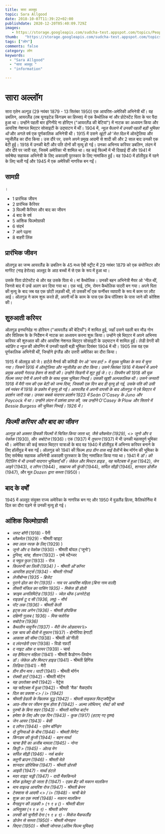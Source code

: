 ```yaml
---
title: सारा अल्लूद 
topic: Sara Allgood
date: 2018-10-07T11:39:22+02:00
publishdate: 2020-12-20T05:40:09.729Z
images: 
   - https://storage.googleapis.com/sudcha-test.appspot.com/topics/People/sara_allgood/1.jpeg
thumb:   "https://storage.googleapis.com/sudcha-test.appspot.com/topics/People/sara_allgood/thumb.jpeg"
tags: ["लोग"]
comments: false
category: लोग
keywords: 
  - "Sara Allgood"
  - "सारा अल्लूद "
  - "information"

---
```

<h1> सारा अल्लॉग </h1> <p> सारा एलेन अल्गूड (29 नवंबर 1879 - 13 सितंबर 1950) एक आयरिश-अमेरिकी अभिनेत्री थीं। वह डबलिन, आयरलैंड (तब यूनाइटेड किंगडम का हिस्सा) में एक कैथोलिक मां और प्रोटेस्टेंट पिता के घर पैदा हुआ था। उन्होंने पहली बार इंगिनीदे ना होरिएन ("आयरलैंड की बेटियां") में नाटक का अध्ययन किया और आयरिश नेशनल थिएटर सोसाइटी के उद्घाटन में थीं। 1904 में, <i> न्यूज़ फैलाने में उनकी पहली बड़ी भूमिका थी </i> और अगले वर्ष एक पूर्णकालिक अभिनेत्री थी। 1915 में उसने <i> खूंटी ओ 'मेरा दिल </i> में ऑस्ट्रेलिया और न्यूजीलैंड का दौरा किया। उस दौरे पर, उसने अपने प्रमुख आदमी से शादी की और 2 साल बाद उनकी एक बेटी हुई। 1918 में उनकी बेटी और पति दोनों की मृत्यु हो गई। उनका अभिनय करियर डबलिन, लंदन में और दौरे पर जारी रहा, जिसमें अमेरिका भी शामिल था। वह कई फिल्मों में भी दिखाई दीं और 1941 में सर्वश्रेष्ठ सहायक अभिनेत्री के लिए अकादमी पुरस्कार के लिए नामांकित हुईं। वह 1940 में हॉलीवुड में रहने के लिए चली गईं और 1945 में एक अमेरिकी नागरिक बन गईं। </p> <h2> सामग्री </h2>। <ul> <li> 1 प्रारंभिक जीवन </li> <li> 2 प्रारंभिक कैरियर </li> <li> 3 फिल्मी कैरियर और बाद का जीवन </li> <li> 4 बाद के वर्ष </li> <li> 5 आंशिक फिल्मोग्राफी </li> <li> 6 संदर्भ </li> <li> 7 आगे पढ़ना </li> <li> 8 बाहरी लिंक </li> </ul> <h2> प्रारंभिक जीवन </h2> <p > ऑलगूड का जन्म आयरलैंड के डबलिन के 45 मध्य ऐबी स्ट्रीट में 29 नवंबर 1879 को एक कंपोजिटर और मार्गरेट (नाइ हेरोल्ड) अल्लूद के आठ बच्चों में से एक के रूप में हुआ था। </p> <p> उसके पिता प्रोटेस्टेंट थे और वह उसके पिता थे। मां कैथोलिक। उनकी बहन अभिनेत्री मैयर ओ 'नील थीं, जिनसे बाद में उन्हें अलग कर दिया गया था। एक भाई, टॉम, रोमन कैथोलिक पादरी बन गया। अपने पिता की मृत्यु के बाद जब वह एक छोटी लड़की थी, तो उसकी माँ एक फर्नीचर व्यापारी के रूप में काम पर लौट आई। ऑलगुड ने काम शुरू करते ही, अपनी माँ के काम के पास एक फ्रेंच पॉलिशर के पास जाने की कोशिश की। </p> <h2> शुरुआती करियर </h2> <p> ऑलगुड इनघनिदेह ना होरियन ("आयरलैंड की बेटियाँ") में शामिल हुई, जहाँ उसने पहली बार मौड गोन और विलियम फे के निर्देशन में नाटक का अध्ययन करना शुरू किया। उन्होंने एबे थिएटर में अपने अभिनय करियर की शुरुआत की और आयरिश नेशनल थिएटर सोसाइटी के उद्घाटन में शामिल हुईं। लेडी ग्रेगरी की <i> स्प्रेडिंग द न्यूज </i> की ओपनिंग में उनकी पहली बड़ी भूमिका दिसंबर 1904 में थी। 1905 तक वह एक पूर्णकालिक अभिनेत्री थीं, जिन्होंने इंग्लैंड और उत्तरी अमेरिका का दौरा किया। </p> <p> 1915 में ऑलवुड को जे। हार्टले मैनर्स की कॉमेडी <i> पेग ओ 'माय हार्ट </>> में मुख्य भूमिका के रूप में चुना गया। जिसने 1916 में ऑस्ट्रेलिया और न्यूजीलैंड का दौरा किया। उसने सितंबर 1916 में मेलबर्न में अपने प्रमुख आदमी गेराल्ड हेंसन से शादी की। उन्होंने सिडनी में शूट हुई जे। ए। लिपमैन की 1918 की मूक फिल्म <i> जस्ट पेगी </i> में अपने पति के साथ मुख्य भूमिका निभाई। उसकी खुशी अल्पकालिक थी। उसने जनवरी 1918 में मैरी नाम की एक बेटी को जन्म दिया, जिसकी एक दिन बाद ही मृत्यु हो गई, उसके पति की उसी वर्ष नवंबर में 1918 के प्रकोप में मृत्यु हो गई। आयरलैंड में अपनी वापसी के बाद ऑलगूड ने एबे थिएटर में प्रदर्शन जारी रखा। उनका सबसे यादगार प्रदर्शन 1923 में Seán O'Casey के <i> Juno और Paycock </i> में था। उन्होंने लंदन में प्रशंसा प्राप्त की, जब उन्होंने O'Casey के <i> Plow और सितारे </i> में Bessie Burgess की भूमिका निभाई। 1926 में। </p> <h2> फिल्मी करियर और बाद का जीवन </h2> <p> अल्गूड को अक्सर हिचकी फिल्मों में चित्रित किया जाता था, जैसे <i> ब्लैकमेल </i> (1929), <> जूनो और द पेकोक </i> (1930), और <i> सबोटेज </i> (1936)। एक </i> (1937) में <i> तूफान </i> (1937) में भी उनकी महत्वपूर्ण भूमिका थी। अमेरिका की कई सफल थिएटर यात्राओं के बाद वह 1940 में हॉलीवुड में अभिनय करियर बनाने के लिए हॉलीवुड में बस गईं। ऑलगुड को 1941 की फिल्म <i> हाउ ग्रीन वास माई वैली </i> में बेथ मॉर्गन की भूमिका के लिए सर्वश्रेष्ठ सहायक अभिनेत्री अकादमी पुरस्कार के लिए नामांकित किया गया था। 1941 में <i> डॉ। की रिटेलिंग में भी उनकी यादगार भूमिकाएँ थीं। जेकेल और मिस्टर हाइड </i>, <i> यह फ्लैटबश में हुआ </i> (1942), <i> जेन आइरे </i> (1943), <i> द लॉगर </i> (1944) , <i> साम्राज्य की कुंजी </i> (1944), <i> सर्पिल सीढ़ी </i> (1946), <i> शानदार डोर्सेज </i> (1947), और मूल <i > Dozen द्वारा सस्ता </i> (1950)। </p> <h2> बाद के वर्षों </h2> <p> 1945 में अल्लूद संयुक्त राज्य अमेरिका के नागरिक बन गए और 1950 में वुडलैंड हिल्स, कैलिफोर्निया में दिल का दौरा पड़ने से उनकी मृत्यु हो गई। </p> <h2> आंशिक फिल्मोग्राफी </h2> <ul> <li> <i> जस्ट बॉगी </i> (1918) - पैगी </li> <li> <i> ब्लैकमेल </i> (1929) - श्रीमती व्हाइट </li> <li> <i> क्या लाल नरक के लिए </i> (1929) ) </li> <li> <i> जूनो और द पेकोक </i> (1930) - श्रीमती बॉयल ('जूनो') </li> <li> <i> दुनिया, मांस, शैतान </i> (1932) - एम्मे स्टैन्जर </li> <li> <i> द फ्युल फुल </i> (1933) - रोज </li> <li> <i> किलरनी का लिली </> (1934) ) - श्रीमती ओ'कॉनर </li> <li> <i> आयरिश हार्ट्स </i> (1934) - श्रीमती गोगर्थी </li> <li> <i> लेजीबोन्स </i> (1935 - ब्रिजेट </li> <li> <i> पुराने ढोल का पेग </i> (1935) - नाव पर आयरिश महिला (बिना नाम वाली) </li> <li> <i> तीसरी मंजिल का पासिंग </i> 1935) - मिसेज डी होली </li> <li> <i> क्राइम अनलिमिटेड </i> (1935) - ज्वेल थीफ (अनरेटेड) </li> <li> <i> राइडर्स टू द सी </i> (1936, लघु) - मौर्य </li> <li> <i> पॉट लक </i> (1936) - श्रीमती केली </li> <li> <i> इट्स लव अगेन </i> (1936) - श्रीमती हॉपकिंस </li> <li> <i> दक्षिणी गुलाब </i> ( 1936) - मिस फ्लोरेंस </li> <li> <i> सबोटेज </i> (1936) </li> <li> <i> कैथलीन मावूर्नेन </i> (1937) - मैरी जेन ओडवायर </i> li> <li> <i> एक चाय की थैली में तूफान </i> (1937) - होनोरिया हेगार्टी </li> <li> <i> आकाश की सीमा </i> (1938) - श्रीमती ओ'नीली </li> <li> <i> द लंदनडेरी एयर </i> (1938) - विडो रफ़र्टी </li> <li> <i> द नाइट ऑफ़ द फायर </i> (1939) - चार्वा </li > <li> <i> वह हैमिल्टन महिला </i> (1941) - श्रीमती कैडोगन-लियोन </li> <li> <i> डॉ। जेकेल और मिस्टर हाइड </i> (1941) - श्रीमती हिगिंस </li> <li> <i> लिडिया </i> (1941) - मैरी </li> <li> <i> ग्रीन ग्रीन माय। घाटी </i> (1941) - श्रीमती मॉर्गन </li> <li> <i> रोक्सी हार्ट </i> (1942) - श्रीमती मॉर्टन </li> <li> <i> यह उपरोक्त सभी </i> (1942) - वेट्रेस </li> <li> <i> यह फ्लैटबश में हुआ </i> (1942) - श्रीमती 'मैक' मैकएवॉय </li> <li> <i> दिल का प्रकाश <> / i> (1942) </li> <li> <i> श्रीमती हेडली के खिलाफ युद्ध </i> (1942) - श्रीमती माइकल फिट्जपैट्रिक </li> <li> <i> आठ-तीस पर जीवन शुरू होता है </i> (1942) - अल्मा लोथियन, रॉबर्ट की चाची </li> <li> <i> पुरुषों के बिना शहर </i> (1943) - श्रीमती मारिया बार्टन </li> <li> <i> हमेशा के लिए और एक दिन </i> (1943) - कुक (1917) (हटाए गए दृश्य) </li> <li> <i> जेन आयर </i> (1943) - बेसी </li> <li> <i> द लॉगर </i> (1944) - एलेन बॉन्डिंग </li> <li> <i> दो दुनियाओं के बीच </i> (1944) - श्रीमती मिगेट </li> <li> <i> किंगडम की कुंजी </i> (1944) - बहन मार्था </li> <li> <i> चाचा हैरी का अजीब मामला </i> (1945) - नोना </li> <li> <i> किट्टी </>> (1945) - ओल्ड मेग </li> <li> <i> सर्पिल सीढ़ी </i> (1946) - नर्स बार्कर </li> <li> <i> क्लूनी ब्राउन </i> (1946) - श्रीमती मेले </li> <li> <i> शानदार डोरिसिस </i> (1947) - श्रीमती डोरसी </li> <li> <i> आइवी </i> (1947) - मार्था हंटले </li> <li> <i> मदर वाइट चड्डी </i> (1947) - दादी मैककिनले </li> <li> <i> शोक इलेक्ट्रा हो जाता है </i> (1947) - एडम ब्रैंट की मकान मालकिन </li> <li> <i> माय वाइल्ड आयरिश रोज </i> (1947) - श्रीमती ब्रेनन </li> <li> <i> टेक्सास से आदमी <> / i> (1948) - चाची बेले </li> <li> <i> शुक्र का एक स्पर्श </i> (1948) - मकान मालकिन </li> <li> <i> मैनहट्टन की लड़की </>> (१ ९ ४ () - श्रीमती बीलर </li> <li> <i> अभियुक्त </i> (१ ९ ४ ९) - श्रीमती कोनर </li> <li> <i> लस्सी को चुनौती देना </i> (१ ९ ४ ९) - मिसेज मैकफर्लैंड </li> <li> <i> डोजेन से सस्ता </i> (1950) - श्रीमती मोनाहन </li> <li> <i> सिएरा </i> (1950) - श्रीमती जोनास (अंतिम फिल्म भूमिका) </li> </ul> 